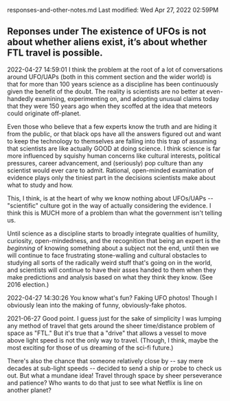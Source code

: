 responses-and-other-notes.md
Last modified: Wed Apr 27, 2022  02:59PM



## Reponses under The existence of UFOs is not about whether aliens exist, it’s about whether FTL travel is possible.



2022-04-27 14:59:01
I think the problem at the root of a lot of conversations around UFO/UAPs (both in this comment section and the wider world) is that for more than 100 years science as a discipline has been continuously given the benefit of the doubt. The reality is scientists are no better at even-handedly examining, experimenting on, and adopting unusual claims today that they were 150 years ago when they scoffed at the idea that meteors could originate off-planet.

Even those who believe that a few experts know the truth and are hiding it from the public, or that black ops have all the answers figured out and want to keep the technology to themselves are falling into this trap of assuming that scientists are like actually GOOD at doing science.
I think science is far more influenced by squishy human concerns like cultural interests, political pressures, career advancement, and (seriously) pop culture than any scientist would ever care to admit. Rational, open-minded examination of evidence plays only the tiniest part in the decisions scientists make about what to study and how.

This, I think, is at the heart of why we know nothing about UFOs/UAPs -- "scientific" culture got in the way of actually considering the evidence. I think this is MUCH more of a problem than what the government isn't telling us.

Until science as a discipline starts to broadly integrate qualities of humility, curiosity, open-mindedness, and the recognition that being an expert is the _beginning_ of knowing something about a subject not the end, until then we will continue to face frustrating stone-walling and cultural obstacles to studying all sorts of the radically weird stuff that's going on in the world, and scientists will continue to have their asses handed to them when they make predictions and analysis based on what they think they know. (See 2016 election.)



2022-04-27 14:30:26
You know what's fun? Faking UFO photos! Though I obviously lean into the making of funny, obviously-fake photos.


2021-06-27
Good point. I guess just for the sake of simplicity I was lumping any method of travel that gets around the sheer time/distance problem of space as "FTL." But it's true that a "drive" that allows a vessel to move above light speed is not the only way to travel. (Though, I think, maybe the most exciting for those of us dreaming of the sci-fi future.)

There's also the chance that someone relatively close by -- say mere decades at sub-light speeds -- decided to send a ship or probe to check us out. But what a mundane idea! Travel through space by sheer perseverance and patience? Who wants to do that just to see what Netflix is line on another planet?





